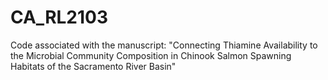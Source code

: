 # CA_RL2103
Code associated with the manuscript: "Connecting Thiamine Availability to the Microbial Community Composition in Chinook Salmon Spawning Habitats of the Sacramento River Basin"
